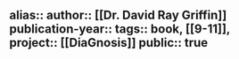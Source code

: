 alias::
author:: [[Dr. David Ray Griffin]] 
publication-year::
tags:: book, [[9-11]],  
project:: [[DiaGnosis]] 
public:: true
-